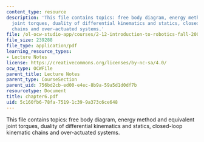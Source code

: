 ```yaml
---
content_type: resource
description: 'This file contains topics: free body diagram, energy method and equivalent
  joint torques, duality of differential kinematics and statics, closed-loop kinematic
  chains and over-actuated systems.'
file: /ol-ocw-studio-app/courses/2-12-introduction-to-robotics-fall-2005/5c160fb678fa75191c399a373c6ce648_chapter6.pdf
file_size: 239288
file_type: application/pdf
learning_resource_types:
- Lecture Notes
license: https://creativecommons.org/licenses/by-nc-sa/4.0/
ocw_type: OCWFile
parent_title: Lecture Notes
parent_type: CourseSection
parent_uid: 756bd2cb-ed00-e4ec-8b9a-59a5d1d0df7b
resourcetype: Document
title: chapter6.pdf
uid: 5c160fb6-78fa-7519-1c39-9a373c6ce648
---
```

This file contains topics: free body diagram, energy method and equivalent joint torques, duality of differential kinematics and statics, closed-loop kinematic chains and over-actuated systems.